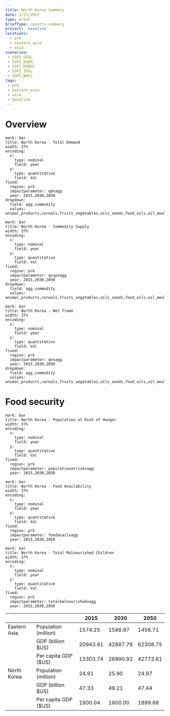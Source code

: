 ```yaml
---
title: North Korea Summary
date: 3/21/2017
type: brief
briefType: country-summary
project: 'baseline'
locations:
  - prk
  - eastern_asia
  - asia
scenarios:
 - SSP2_GFDL
 - SSP2_HGEM
 - SSP2_MIROC
 - SSP2_IPSL
 - SSP2_NOCC
tags:
 - prk
 - eastern_asia
 - asia
 - baseline
---
```

# Overview 

```chart
mark: bar
title: North Korea - Total Demand
width: 37%
encoding:
  x:
    type: nominal
    field: year
  y:
    type: quantitative
    field: Val
fixed:
  region: prk
  impactparameter: qdxagg
  year: 2015,2030,2050
dropdown:
  field: agg_commodity
  values: animal_products,cereals,fruits_vegetables,oils_seeds,food_oils,oil_meals,other,pulses,roots_tubers,sugar
```

```chart
mark: bar
title: North Korea - Commodity Supply
width: 37%
encoding:
  x:
    type: nominal
    field: year
  y:
    type: quantitative
    field: Val
fixed:
  region: prk
  impactparameter: qsupxagg
  year: 2015,2030,2050
dropdown:
  field: agg_commodity
  values: animal_products,cereals,fruits_vegetables,oils_seeds,food_oils,oil_meals,other,pulses,roots_tubers,sugar
```

```chart
mark: bar
title: North Korea - Net Trade
width: 37%
encoding:
  x:
    type: nominal
    field: year
  y:
    type: quantitative
    field: Val
fixed:
  region: prk
  impactparameter: qnxagg
  year: 2015,2030,2050
dropdown:
  field: agg_commodity
  values: animal_products,cereals,fruits_vegetables,oils_seeds,food_oils,oil_meals,other,pulses,roots_tubers,sugar
```

# Food security

```chart
mark: bar
title: North Korea - Population at Risk of Hunger
width: 37%
encoding:
  x:
    type: nominal
    field: year
  y:
    type: quantitative
    field: Val
fixed:
  region: prk
  impactparameter: populationatriskxagg
  year: 2015,2030,2050
```

```chart
mark: bar
title: North Korea - Food Availability
width: 37%
encoding:
  x:
    type: nominal
    field: year
  y:
    type: quantitative
    field: Val
fixed:
  region: prk
  impactparameter: foodavailxagg
  year: 2015,2030,2050
```

```chart
mark: bar
title: North Korea - Total Malnourished Children
width: 37%
encoding:
  x:
    type: nominal
    field: year
  y:
    type: quantitative
    field: Val
fixed:
  region: prk
  impactparameter: totalmalnourishedxagg
  year: 2015,2030,2050
```

|   |   | 2015 | 2030 | 2050 |
|---|---|---|---|---|
| Eastern Asia | Population (million) | 1574.25 | 1588.97 | 1456.71 |
|  | GDP (billion $US) | 20943.41 | 42887.76 | 62308.75 |
|  | Per capita GDP ($US) | 13303.74 | 26990.92 | 42773.61 |
| North Korea | Population (million) | 24.91 | 25.90 | 24.97 |
|  | GDP (billion $US) | 47.33 | 49.21 | 47.44 |
|  | Per capita GDP ($US) | 1900.04| 1900.00| 1899.88|